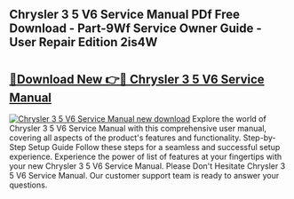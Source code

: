 ## Chrysler 3 5 V6 Service Manual PDf Free Download - Part-9Wf Service Owner Guide - User Repair Edition 2is4W

# <h2><a href="http://bc6113.oget.top/?id=Chrysler+3+5+V6+Service+Manual">🔗Download New 👉🔴 Chrysler 3 5 V6 Service Manual</a></h2>

[![Chrysler 3 5 V6 Service Manual new download](https://i.imgur.com/5g1atiW.png)](http://bc6113.oget.top/?id=Chrysler+3+5+V6+Service+Manual)
Explore the world of Chrysler 3 5 V6 Service Manual with this comprehensive user manual, covering all aspects of the product's features and functionality. Step-by-Step Setup Guide Follow these steps for a seamless and successful setup experience. Experience the power of list of features at your fingertips with your new Chrysler 3 5 V6 Service Manual. Please Don't Hesitate Chrysler 3 5 V6 Service Manual. Our customer support team is ready to answer your questions.
